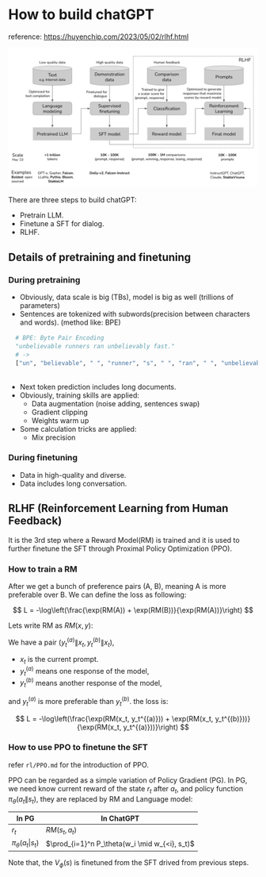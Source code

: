 # How to build chatGPT

reference: https://huyenchip.com/2023/05/02/rlhf.html

![ChatGPT dev steps](./images/1-chatgpt-training.png)

There are three steps to build chatGPT:
- Pretrain LLM.
- Finetune a SFT for dialog.
- RLHF.

## Details of pretraining and finetuning


### During pretraining
- Obviously, data scale is big (TBs), model is big as well (trillions of parameters)
- Sentences are tokenized with subwords(precision between characters and words). (method like: BPE)

```python
  # BPE: Byte Pair Encoding
  "unbelievable runners ran unbelievably fast."
  # ->
  ["un", "believable", " ", "runner", "s", " ", "ran", " ", "unbelievable", "ly", " ", "fast", "."]
    
```
- Next token prediction includes long documents.
- Obviously, training skills are applied:
    - Data augmentation (noise adding, sentences swap)
    - Gradient clipping
    - Weights warm up
- Some calculation tricks are applied:
    - Mix precision

    
### During finetuning
- Data in high-quality and diverse.
- Data includes long conversation.

## RLHF (Reinforcement Learning from Human Feedback)
It is the 3rd step where a Reward Model(RM) is trained and it is used to further finetune the SFT through Proximal Policy Optimization (PPO).

### How to train a RM

After we get a bunch of preference pairs (A, B), meaning A is more preferable over B. 
We can define the loss as following:

$$
L = -\log\left(\frac{\exp(RM(A)) + \exp(RM(B))}{\exp(RM(A))}\right)
$$

Lets write RM as $RM(x, y)$: 

We have a pair $(y_t^{(a)} \| x_t, y_t^{(b)} \| x_t)$, 
- $x_t$ is the current prompt.
- $y_t^{(a)}$ means one response of the model,
- $y_t^{(b)}$ means another response of the model, 
  
and $y_t^{(a)}$ is more preferable than $y_t^{(b)}$.
the loss is:

$$
L = -\log\left(\frac{\exp(RM(x_t, y_t^{(a)})) + \exp(RM(x_t, y_t^{(b)}))}{\exp(RM(x_t, y_t^{(a)}))}\right)
$$

### How to use PPO to finetune the SFT

refer `rl/PPO.md` for the introduction of PPO.

PPO can be regarded as a simple variation of Policy Gradient (PG). In PG, we need know current reward of the state $r_t$ after $a_t$,
and policy function $\pi_{\theta}(a_t \| s_t)$, they are replaced by RM and Language model:

| In PG | In ChatGPT |
|----------|----------|
| $r_t$  | $RM(s_t, a_t)$  |
| $\pi_{\theta}(a_t \| s_t)$ | $\prod_{i=1}^n P_\theta(w_i \mid w_{<i}, s_t)$ |

Note that, the $V_{\phi}(s)$ is finetuned from the SFT drived from previous steps.

